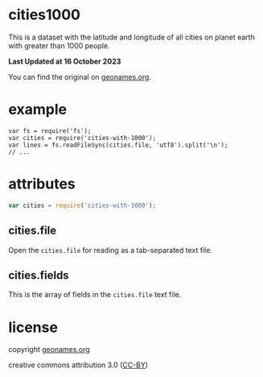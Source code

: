 # cities1000

This is a dataset with the latitude and longitude of all cities on planet earth
with greater than 1000 people.

**Last Updated at 16 October 2023**

You can find the original on
[geonames.org](http://download.geonames.org/export/dump/).

# example

```
var fs = require('fs');
var cities = require('cities-with-1000');
var lines = fs.readFileSync(cities.file, 'utf8').split('\n');
// ...
```

# attributes

``` js
var cities = require('cities-with-1000');
```

## cities.file

Open the `cities.file` for reading as a tab-separated text file.

## cities.fields

This is the array of fields in the `cities.file` text file.

# license

copyright [geonames.org](http://www.geonames.org/)

creative commons attribution 3.0
([CC-BY](http://creativecommons.org/licenses/by/3.0/))
